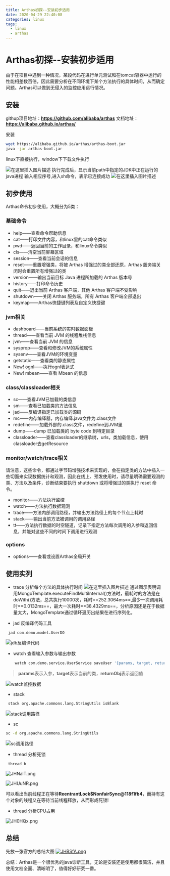 ```yaml
---
title: Arthas初探--安装初步适用
date: 2020-04-29 22:40:08
categories: linux
tags:
  - linux
  - arthas
---
```


# Arthas初探--安装初步适用
由于在项目中遇到一种情况，某段代码在进行单元测试和在tomcat容器中运行的性能相差数百倍，因此需要分析在不同环境下某个方法执行的具体时间，从而确定问题。Arthas可以做到无侵入的监控应用远行情况。

## 安装

githup项目地址：**https://github.com/alibaba/arthas**
文档地址：**https://alibaba.github.io/arthas/**

安装
```bash
wget https://alibaba.github.io/arthas/arthas-boot.jar
java -jar arthas-boot.jar
```
linux下直接执行，window下下载文件执行

![在这里插入图片描述](https://img-blog.csdnimg.cn/20190630153613103.png)
执行完成后，显示当前path中指定的JDK中正在运行的java进程
输入相应序号,进入sh命令，表示已连接成功
![在这里插入图片描述](https://img-blog.csdnimg.cn/2019063015385964.png?x-oss-process=image/watermark,type_ZmFuZ3poZW5naGVpdGk,shadow_10,text_aHR0cHM6Ly9ibG9nLmNzZG4ubmV0L3UwMTAwMjk0Mzc=,size_16,color_FFFFFF,t_70)

 [^1]: [mermaid语法说明](https://mermaidjs.github.io/)

## 初步使用
Arthas命令初步使用，大概分为5类：
### 基础命令
- help——查看命令帮助信息
- cat——打印文件内容，和linux里的cat命令类似
- pwd——返回当前的工作目录，和linux命令类似
- cls——清空当前屏幕区域
- session——查看当前会话的信息
- reset——重置增强类，将被 Arthas 增强过的类全部还原，Arthas 服务端关闭时会重置所有增强过的类
- version——输出当前目标 Java 进程所加载的 Arthas 版本号
- history——打印命令历史
- quit——退出当前 Arthas 客户端，其他 Arthas 客户端不受影响
- shutdown——关闭 Arthas 服务端，所有 Arthas 客户端全部退出
- keymap——Arthas快捷键列表及自定义快捷键
### jvm相关
- dashboard——当前系统的实时数据面板
- thread——查看当前 JVM 的线程堆栈信息
- jvm——查看当前 JVM 的信息
- sysprop——查看和修改JVM的系统属性
- sysenv——查看JVM的环境变量
- getstatic——查看类的静态属性
- New! ognl——执行ognl表达式
- New! mbean——查看 Mbean 的信息

### class/classloader相关
- sc——查看JVM已加载的类信息
- sm——查看已加载类的方法信息
- jad——反编译指定已加载类的源码
- mc——内存编绎器，内存编绎.java文件为.class文件
- redefine——加载外部的.class文件，redefine到JVM里
- dump——dump 已加载类的 byte code 到特定目录
- classloader——查看classloader的继承树，urls，类加载信息，使用classloader去getResource

### monitor/watch/trace相关
请注意，这些命令，都通过字节码增强技术来实现的，会在指定类的方法中插入一些切面来实现数据统计和观测，因此在线上、预发使用时，请尽量明确需要观测的类、方法以及条件，诊断结束要执行 shutdown 或将增强过的类执行 reset 命令。
- monitor——方法执行监控
- watch——方法执行数据观测
- trace——方法内部调用路径，并输出方法路径上的每个节点上耗时
- stack——输出当前方法被调用的调用路径
- tt——方法执行数据的时空隧道，记录下指定方法每次调用的入参和返回信息，并能对这些不同的时间下调用进行观测

### options
- options——查看或设置Arthas全局开关

## 使用实列
- trace 分析每个方法的具体执行时间
![在这里插入图片描述](https://img-blog.csdnimg.cn/20190630154629460.png?x-oss-process=image/watermark,type_ZmFuZ3poZW5naGVpdGk,shadow_10,text_aHR0cHM6Ly9ibG9nLmNzZG4ubmV0L3UwMTAwMjk0Mzc=,size_16,color_FFFFFF,t_70)
通过图示表明调用MongoTemplate.executeFindMultiInternal()方法时，最耗时的方法是在doWith()方法，总共执行10000次，耗时==252.3064ms==,最少一次调用耗时==0.0132ms==，最大一次耗时==38.4329ms==，分析原因还是在于数据量太大，MongoTemplate通过循环遍历出结果在进行序列化。


- jad 反编译代码工具
```bash
 jad com.demo.model.UserDO
```
![jdb反编译代码](待填充)


- watch 查看输入参数与输出参数
```bash
    watch com.demo.service.UserService saveUser '{params, target, returnObj}' -x 2
```

> **params**表示入参，**target**表示当前的类，**returnObj**表示返回值

![watch监控数据](待填充)

- stack 

```bash
 stack org.apache.commons.lang.StringUtils isBlank
```
![stack调用路径](待填充)

- sc 

```bash
sc -d org.apache.commons.lang.StringUtils
```

![sc调用路径](待填充)


- thread 分析死锁
```bash
 thread b
```

![JHNalT.png](https://s1.ax1x.com/2020/04/29/JHNalT.png)

![JHUuNR.png](https://s1.ax1x.com/2020/04/30/JHUuNR.png)

可以看出当前线程正在等待**ReentrantLock$NonfairSync@118f1fb4**，而持有这个对象的线程又在等待当前线程释放，从而形成死锁!

- thread 分析CPU占用

![JH0HQx.png](https://s1.ax1x.com/2020/04/30/JH0HQx.png)


## 总结
 先放一张官方的总结大图
 [![JHBSfA.png](https://s1.ax1x.com/2020/04/30/JHBSfA.png)](https://imgchr.com/i/JHBSfA)


总结：Arthas是一个很优秀的java诊断工具，无论是安装还是使用都很简洁，并且使用文档全面、清晰明了，值得好好研究一番。

